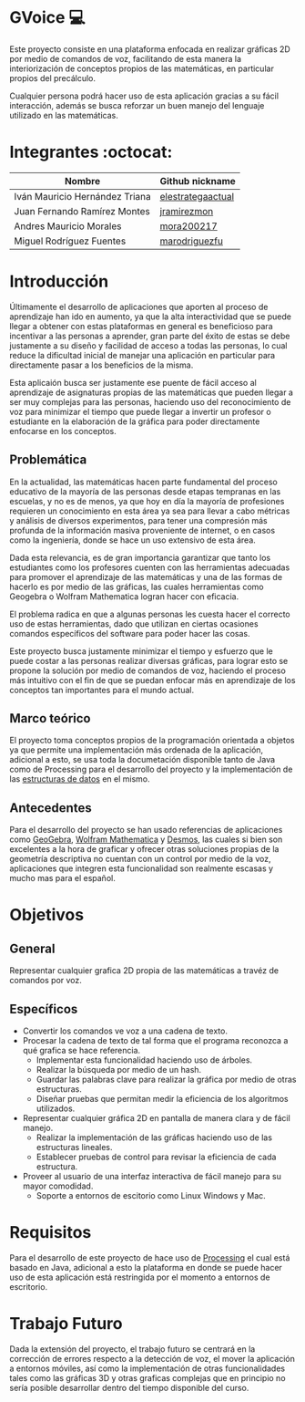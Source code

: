 # GVoice  :computer:

Este proyecto consiste en una plataforma enfocada en realizar gráficas 2D por medio de comandos de voz, facilitando de esta manera la interiorización de conceptos propios de las matemáticas, en particular propios del precálculo.

Cualquier persona podrá hacer uso de esta aplicación gracias a su fácil interacción, además se busca reforzar un buen manejo del lenguaje utilizado en las matemáticas.

# Integrantes  :octocat:
|            Nombre                |                      Github nickname                      |
|----------------------------------|-----------------------------------------------------------|
| Iván Mauricio Hernández Triana   | [elestrategaactual](https://github.com/elestrategaactual) | 
| Juan Fernando Ramírez Montes     |    [jramirezmon](https://github.com/jramirezmon)          |
| Andres Mauricio Morales          |    [mora200217](https://github.com/@mora200217)           |
| Miguel Rodríguez Fuentes         |  [marodriguezfu](https://github.com/Marodriguezfu)        |


# Introducción

Últimamente el desarrollo de aplicaciones que aporten al proceso de aprendizaje han ido en aumento, ya que la alta interactividad que se puede llegar a obtener con estas plataformas en general es beneficioso para incentivar a las personas a aprender, gran parte del éxito de estas se debe justamente a su diseño y facilidad de acceso a todas las personas, lo cual reduce la dificultad inicial de manejar una aplicación en particular para directamente pasar a los beneficios de la misma.

Esta aplicaión busca ser justamente ese puente de fácil acceso al aprendizaje de asignaturas propias de las matemáticas que pueden llegar a ser muy complejas para las personas, haciendo uso del reconocimiento de voz para minimizar el tiempo que puede llegar a invertir un profesor o estudiante en la elaboración de la gráfica para poder directamente enfocarse en los conceptos.


## Problemática

En la actualidad, las matemáticas hacen parte fundamental del proceso educativo de la mayoría de las personas desde etapas tempranas en las escuelas, y no es de menos, ya que hoy en día la mayoría de profesiones requieren un conocimiento en esta área ya sea para llevar a cabo métricas y análisis de diversos experimentos, para tener una compresión más profunda de la información masiva proveniente de internet, o en casos como la ingeniería, donde se hace un uso extensivo de esta área.

Dada esta relevancia, es de gran importancia garantizar que tanto los estudiantes como los profesores cuenten con las herramientas adecuadas para promover el aprendizaje de las matemáticas y una de las formas de hacerlo es por medio de las gráficas, las cuales herramientas como Geogebra o Wolfram Mathematica logran hacer con eficacia.

El problema radica en que a algunas personas les cuesta hacer el correcto uso de estas herramientas, dado que utilizan en ciertas ocasiones comandos específicos del software para poder hacer las cosas.

Este proyecto busca justamente minimizar el tiempo y esfuerzo que le puede costar a las personas realizar diversas gráficas, para lograr esto se propone la solución por medio de comandos de voz, haciendo el proceso más intuitivo con el fin de que se puedan enfocar más en aprendizaje de los conceptos tan importantes para el mundo actual.
## Marco teórico

El proyecto toma conceptos propios de la programación orientada a objetos ya que permite una implementación más ordenada de la aplicación, adicional a esto, se usa toda la documetación disponible tanto de Java como de Processing para el desarrollo del proyecto y la implementación de las [estructuras de datos](https://www.coursera.org/learn/data-structures) en el mismo.

## Antecedentes

Para el desarrollo del proyecto se han usado referencias de aplicaciones como [GeoGebra](https://www.geogebra.org/graphing?lang=es), [Wolfram Mathematica](https://www.wolfram.com/mathematica/online/) y [Desmos](https://www.desmos.com/calculator?lang=es), las cuales si bien son excelentes a la hora de graficar y ofrecer otras soluciones propias de la geometría descriptiva no cuentan con un control por medio de la voz, aplicaciones que integren esta funcionalidad son realmente escasas y mucho mas para el español.

# Objetivos

## General

Representar cualquier grafica 2D propia de las matemáticas a travéz de comandos por voz.

## Específicos

- Convertir los comandos ve voz a una cadena de texto.
- Procesar la cadena de texto de tal forma que el programa reconozca a qué grafica se hace referencia.
    - Implementar esta funcionalidad haciendo uso de árboles.
    - Realizar la búsqueda por medio de un hash.
    - Guardar las palabras clave para realizar la gráfica por medio de otras estructuras.
    - Diseñar pruebas que permitan medir la eficiencia de los algoritmos utilizados.
- Representar cualquier gráfica 2D en pantalla de manera clara y de fácil manejo.
    - Realizar la implementación de las gráficas haciendo uso de las estructuras lineales.
    - Establecer pruebas de control para revisar la eficiencia de cada estructura.
- Proveer al usuario de una interfaz interactiva de fácil manejo para su mayor comodidad.
    - Soporte a entornos de escitorio como Linux Windows y Mac.

# Requisitos

Para el desarrollo de este proyecto de hace uso de [Processing](https://processing.org/) el cual está basado en Java, adicional a esto la plataforma en donde se puede hacer uso de esta aplicación está restringida por el momento a entornos de escritorio.

# Trabajo Futuro

Dada la extensión del proyecto, el trabajo futuro se centrará en la corrección de errores respecto a la detección de voz, el mover la aplicación a entornos móviles, así como la implementación de otras funcionalidades tales como las gráficas 3D y otras graficas complejas que en principio no sería posible desarrollar dentro del tiempo disponible del curso.